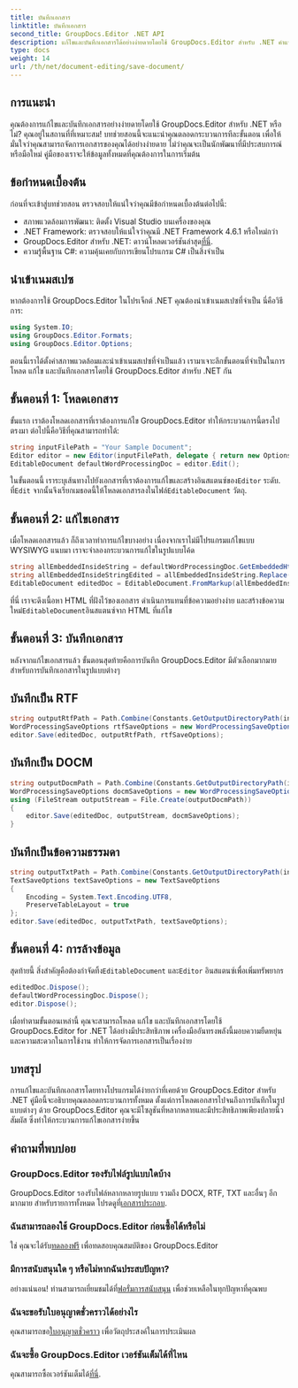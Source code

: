 ```yaml
---
title: บันทึกเอกสาร
linktitle: บันทึกเอกสาร
second_title: GroupDocs.Editor .NET API
description: แก้ไขและบันทึกเอกสารได้อย่างง่ายดายโดยใช้ GroupDocs.Editor สำหรับ .NET คำแนะนำทีละขั้นตอนนี้ทำให้กระบวนการสำหรับนักพัฒนาง่ายขึ้น
type: docs
weight: 14
url: /th/net/document-editing/save-document/
---
```

## การแนะนำ
คุณต้องการแก้ไขและบันทึกเอกสารอย่างง่ายดายโดยใช้ GroupDocs.Editor สำหรับ .NET หรือไม่? คุณอยู่ในสถานที่ที่เหมาะสม! บทช่วยสอนนี้จะแนะนำคุณตลอดกระบวนการทีละขั้นตอน เพื่อให้มั่นใจว่าคุณสามารถจัดการเอกสารของคุณได้อย่างง่ายดาย ไม่ว่าคุณจะเป็นนักพัฒนาที่มีประสบการณ์หรือมือใหม่ คู่มือของเราจะให้ข้อมูลทั้งหมดที่คุณต้องการในการเริ่มต้น
## ข้อกำหนดเบื้องต้น
ก่อนที่จะเข้าสู่บทช่วยสอน ตรวจสอบให้แน่ใจว่าคุณมีข้อกำหนดเบื้องต้นต่อไปนี้:
- สภาพแวดล้อมการพัฒนา: ติดตั้ง Visual Studio บนเครื่องของคุณ
- .NET Framework: ตรวจสอบให้แน่ใจว่าคุณมี .NET Framework 4.6.1 หรือใหม่กว่า
-  GroupDocs.Editor สำหรับ .NET: ดาวน์โหลดเวอร์ชันล่าสุด[ที่นี่](https://releases.groupdocs.com/editor/net/).
- ความรู้พื้นฐาน C#: ความคุ้นเคยกับการเขียนโปรแกรม C# เป็นสิ่งจำเป็น
## นำเข้าเนมสเปซ
หากต้องการใช้ GroupDocs.Editor ในโปรเจ็กต์ .NET คุณต้องนำเข้าเนมสเปซที่จำเป็น นี่คือวิธีการ:
```csharp
using System.IO;
using GroupDocs.Editor.Formats;
using GroupDocs.Editor.Options;
```
ตอนนี้เราได้ตั้งค่าสภาพแวดล้อมและนำเข้าเนมสเปซที่จำเป็นแล้ว เรามาเจาะลึกขั้นตอนที่จำเป็นในการโหลด แก้ไข และบันทึกเอกสารโดยใช้ GroupDocs.Editor สำหรับ .NET กัน
## ขั้นตอนที่ 1: โหลดเอกสาร
ขั้นแรก เราต้องโหลดเอกสารที่เราต้องการแก้ไข GroupDocs.Editor ทำให้กระบวนการนี้ตรงไปตรงมา ต่อไปนี้คือวิธีที่คุณสามารถทำได้:

```csharp
string inputFilePath = "Your Sample Document";
Editor editor = new Editor(inputFilePath, delegate { return new Options.WordProcessingLoadOptions(); });
EditableDocument defaultWordProcessingDoc = editor.Edit();
```
 ในขั้นตอนนี้ เราระบุเส้นทางไปยังเอกสารที่เราต้องการแก้ไขและสร้างอินสแตนซ์ของ`Editor` ระดับ. ที่`Edit` จากนั้นจึงเรียกเมธอดนี้ให้โหลดเอกสารลงในไฟล์`EditableDocument` วัตถุ.
## ขั้นตอนที่ 2: แก้ไขเอกสาร
เมื่อโหลดเอกสารแล้ว ก็ถึงเวลาทำการแก้ไขบางอย่าง เนื่องจากเราไม่มีโปรแกรมแก้ไขแบบ WYSIWYG แนบมา เราจะจำลองกระบวนการแก้ไขในรูปแบบโค้ด

```csharp
string allEmbeddedInsideString = defaultWordProcessingDoc.GetEmbeddedHtml();
string allEmbeddedInsideStringEdited = allEmbeddedInsideString.Replace("Subtitle", "Edited subtitle");
EditableDocument editedDoc = EditableDocument.FromMarkup(allEmbeddedInsideStringEdited, null);
```
 ที่นี่ เราจะดึงเนื้อหา HTML ที่ฝังไว้ของเอกสาร ดำเนินการแทนที่ข้อความอย่างง่าย และสร้างข้อความใหม่`EditableDocument`อินสแตนซ์จาก HTML ที่แก้ไข
## ขั้นตอนที่ 3: บันทึกเอกสาร
หลังจากแก้ไขเอกสารแล้ว ขั้นตอนสุดท้ายคือการบันทึก GroupDocs.Editor มีตัวเลือกมากมายสำหรับการบันทึกเอกสารในรูปแบบต่างๆ
## บันทึกเป็น RTF
```csharp
string outputRtfPath = Path.Combine(Constants.GetOutputDirectoryPath(inputFilePath), "editedDoc.rtf");
WordProcessingSaveOptions rtfSaveOptions = new WordProcessingSaveOptions(WordProcessingFormats.Rtf);
editor.Save(editedDoc, outputRtfPath, rtfSaveOptions);
```
## บันทึกเป็น DOCM
```csharp
string outputDocmPath = Path.Combine(Constants.GetOutputDirectoryPath(inputFilePath), "editedDoc.docm");
WordProcessingSaveOptions docmSaveOptions = new WordProcessingSaveOptions(WordProcessingFormats.Docm);
using (FileStream outputStream = File.Create(outputDocmPath))
{
    editor.Save(editedDoc, outputStream, docmSaveOptions);
}
```
## บันทึกเป็นข้อความธรรมดา
```csharp
string outputTxtPath = Path.Combine(Constants.GetOutputDirectoryPath(inputFilePath), "editedDoc.txt");
TextSaveOptions textSaveOptions = new TextSaveOptions
{
    Encoding = System.Text.Encoding.UTF8,
    PreserveTableLayout = true
};
editor.Save(editedDoc, outputTxtPath, textSaveOptions);
```
## ขั้นตอนที่ 4: การล้างข้อมูล
 สุดท้ายนี้ สิ่งสำคัญคือต้องกำจัดทิ้ง`EditableDocument` และ`Editor` อินสแตนซ์เพื่อเพิ่มทรัพยากร
```csharp
editedDoc.Dispose();
defaultWordProcessingDoc.Dispose();
editor.Dispose();
```
เมื่อทำตามขั้นตอนเหล่านี้ คุณจะสามารถโหลด แก้ไข และบันทึกเอกสารโดยใช้ GroupDocs.Editor for .NET ได้อย่างมีประสิทธิภาพ เครื่องมืออันทรงพลังนี้มอบความยืดหยุ่นและความสะดวกในการใช้งาน ทำให้การจัดการเอกสารเป็นเรื่องง่าย
## บทสรุป
การแก้ไขและบันทึกเอกสารโดยทางโปรแกรมได้ง่ายกว่าที่เคยด้วย GroupDocs.Editor สำหรับ .NET คู่มือนี้จะอธิบายคุณตลอดกระบวนการทั้งหมด ตั้งแต่การโหลดเอกสารไปจนถึงการบันทึกในรูปแบบต่างๆ ด้วย GroupDocs.Editor คุณจะมีโซลูชันที่หลากหลายและมีประสิทธิภาพเพียงปลายนิ้วสัมผัส ซึ่งทำให้กระบวนการแก้ไขเอกสารง่ายขึ้น
## คำถามที่พบบ่อย
### GroupDocs.Editor รองรับไฟล์รูปแบบใดบ้าง
GroupDocs.Editor รองรับไฟล์หลากหลายรูปแบบ รวมถึง DOCX, RTF, TXT และอื่นๆ อีกมากมาย สำหรับรายการทั้งหมด โปรดดูที่[เอกสารประกอบ](https://reference.groupdocs.com/editor/net/).
### ฉันสามารถลองใช้ GroupDocs.Editor ก่อนซื้อได้หรือไม่
 ใช่ คุณจะได้รับ[ทดลองฟรี](https://releases.groupdocs.com/) เพื่อทดสอบคุณสมบัติของ GroupDocs.Editor
### มีการสนับสนุนใด ๆ หรือไม่หากฉันประสบปัญหา?
 อย่างแน่นอน! ท่านสามารถเยี่ยมชมได้ที่[ฟอรั่มการสนับสนุน](https://forum.groupdocs.com/c/editor/20) เพื่อช่วยเหลือในทุกปัญหาที่คุณพบ
### ฉันจะขอรับใบอนุญาตชั่วคราวได้อย่างไร
 คุณสามารถขอ[ใบอนุญาตชั่วคราว](https://purchase.groupdocs.com/temporary-license/) เพื่อวัตถุประสงค์ในการประเมินผล
### ฉันจะซื้อ GroupDocs.Editor เวอร์ชันเต็มได้ที่ไหน
 คุณสามารถซื้อเวอร์ชันเต็มได้[ที่นี่](https://purchase.groupdocs.com/buy).